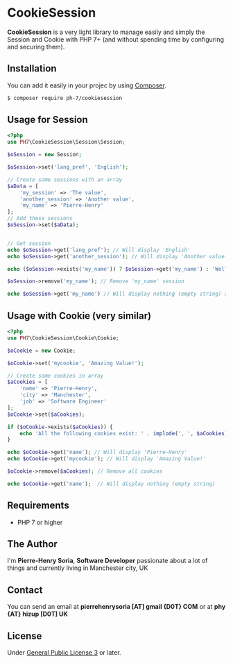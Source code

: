 # CookieSession

**CookieSession** is a very light library to manage easily and simply the Session and Cookie with PHP 7+ (and without spending time by configuring and securing them).


## Installation

 You can add it easily in your projec by using [Composer](https://getcomposer.org/).


```bash
$ composer require ph-7/cookiesession
 ```


## Usage for Session

```PHP
<?php
use PH7\CookieSession\Session\Session;

$oSession = new Session;

$oSession->set('lang_pref', 'English');

// Create some sessions with an array
$aData = [
    'my_session' => 'The value',
    'another_session' => 'Another value',
    'my_name' => 'Pierre-Henry'
];
// Add these sessions
$oSession->set($aData);


// Get session
echo $oSession->get('lang_pref'); // Will display 'English'
echo $oSession->get('another_session'); // Will display 'Another value'

echo ($oSession->exists('my_name')) ? $oSession->get('my_name') : 'Well, well, we dont have a name in the session'; // Will display 'Pierre-Henry'

$oSession->remove('my_name'); // Remove 'my_name' session

echo $oSession->get('my_name') // Will display nothing (empty string) as 'my_name' session has been removed
```


## Usage with Cookie (very similar)

```PHP
<?php
use PH7\CookieSession\Cookie\Cookie;

$oCookie = new Cookie;

$oCookie->set('mycookie', 'Amazing Value!');

// Create some cookies in array
$aCookies = [
    'name' => 'Pierre-Henry',
    'city' => 'Manchester',
    'job' => 'Software Engineer'
];
$oCookie->set($aCookies);

if ($oCookie->exists($aCookies)) {
	echo 'All the following cookies exist: ' . implode(', ', $aCookies);
}

echo $oCookie->get('name'); // Will display 'Pierre-Henry'
echo $oCookie->get('mycookie'); // Will display 'Amazing Value!'

$oCookie->remove($aCookies); // Remove all cookies

echo $oCookie->get('name');  // Will display nothing (empty string)

```


## Requirements

- PHP 7 or higher


## The Author

I'm **Pierre-Henry Soria**, **Software Developer** passionate about a lot of things and currently living in Manchester city, UK


## Contact

You can send an email at **pierrehenrysoria [AT] gmail {D0T} COM** or at **phy {AT} hizup [D0T] UK**


## License

Under [General Public License 3](http://www.gnu.org/licenses/gpl.html) or later.
